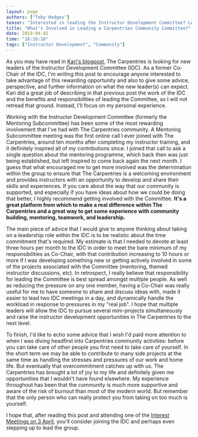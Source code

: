 ```yaml
---
layout: page
authors: ["Toby Hodges"]
teaser: "Interested in leading the Instructor Development Committee? Learn more about the Committee and read some advice from a former Co-Chair."
title: "What's Involved in Leading a Carpentries Community Committee?"
date: 2019-04-02
time: "16:16:16"
tags: ["Instructor Development", "Community"]
---
```


As you may have read in [Kari's blogpost](https://carpentries.org/blog/2019/03/IDC-leadership-recruitment/),
The Carpentries is looking for new leaders of the Instructor Development Committee (IDC).
As a former Co-Chair of the IDC,
I'm writing this post to encourage anyone interested to take advantage of this rewarding opportunity and also to give some advice, perspective,
and further information on what the new leader(s) can expect.
Kari did a great job of describing in that previous post the work of the IDC
and the benefits and responsibilities of leading the Committee,
so I will not retread that ground.
Instead, I'll focus on my personal experience.

Working with the Instructor Development Committee
(formerly the Mentoring Subcommittee)
has been some of the most rewarding involvement that I've had
with The Carpentries community.
A Mentoring Subcommittee meeting was the first online call I ever
joined with The Carpentries,
around ten months after completing my instructor training,
and it definitely inspired all of my contributions since.
I joined that call to ask a single question about the mentoring programme,
which back then was just being established,
but left inspired to come back again the next month.
I guess that what encouraged me to get more involved was the determination
within the group to ensure that The Carpentries is a welcoming environment
and provides instructors with an opportunity to develop and share their skills
and experiences.
If you care about the way that our community is supported,
and especially if you have ideas about how we could be doing that better,
I highly recommend getting involved with the Committee.
__It's a great platform from which to make a real difference within The Carpentries
and a great way to get some experience with community building, mentoring, teamwork,
and leadership.__

The main piece of advice that I would give to anyone thinking about
taking on a leadership role within the IDC is to be realistic about
the time commitment that's required.
My estimate is that I needed to devote at least three hours per month to the IDC
in order to meet the bare minimum of my responsibilities as Co-Chair,
with that contribution increasing to 10 hours or more if I was developing something
new or getting actively involved in some of the projects associated with the Committee
(mentoring, themed instructor discussions, etc).
In retrospect, I really believe that responsibility for leading the Committee is
best spread amongst multiple people.
As well as reducing the pressure on any one member,
having a Co-Chair was really useful for me to have someone to share and discuss ideas with,
made it easier to lead two IDC meetings in a day,
and dynamically handle the workload in response to pressures in my "real job".
I hope that multiple leaders will allow the IDC to pursue several mini-projects simultaneously
and raise the instructor development opportunities in The Carpentries to the next level.

To finish,
I'd like to echo some advice that I wish I'd paid more attention to when I was
diving headfirst into Carpentries community activities:
before you can take care of other people you first need to take care of yourself.
In the short term we may be able to contribute to many side projects
at the same time as handling the stresses and pressures of our work and home life.
But eventually that overcommitment catches up with us.
The Carpentries has brought a lot of joy to my life and
definitely given me opportunities that I wouldn't have found elsewhere.
My experience throughout has been
that the community is much more supportive and aware of the risk of burnout than
most of the modern world.
But remember that the only person who can really protect you from taking on too much is yourself.

I hope that,
after reading this post
and attending one of the [Interest Meetings on 3 April](https://pad.carpentries.org/instructor-development),
you'll consider joining the IDC and perhaps even stepping up to lead the group.
